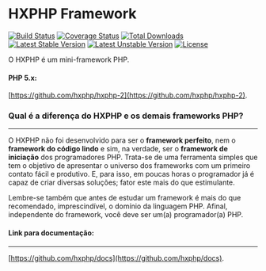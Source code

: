 # HXPHP Framework

[![Build Status](https://travis-ci.org/HXPHP/hxphp.svg?branch=master)](https://travis-ci.org/HXPHP/hxphp)
[![Coverage Status](https://coveralls.io/repos/github/hxphp/framework/badge.svg?branch=master)](https://coveralls.io/github/hxphp/framework?branch=master)
[![Total Downloads](https://poser.pugx.org/hxphp/framework/downloads)](https://packagist.org/packages/hxphp/framework)
[![Latest Stable Version](https://poser.pugx.org/hxphp/framework/v/stable)](https://packagist.org/packages/hxphp/framework)
[![Latest Unstable Version](https://poser.pugx.org/hxphp/framework/v/unstable)](https://packagist.org/packages/hxphp/framework)
[![License](https://poser.pugx.org/hxphp/framework/license)](https://packagist.org/packages/hxphp/framework)



O HXPHP é um mini-framework PHP.

#### PHP 5.x:
[https://github.com/hxphp/hxphp-2](https://github.com/hxphp/hxphp-2).


### Qual é a diferença do HXPHP e os demais frameworks PHP?
--------------------------------------------------------------------

O HXPHP não foi desenvolvido para ser o **framework perfeito**, nem o **framework do código lindo** e sim, na verdade, ser o **framework de iniciação** dos programadores PHP. Trata-se de uma ferramenta simples que tem o objetivo  de apresentar o universo dos frameworks com um primeiro contato fácil e produtivo. E, para isso, em poucas horas o programador já é capaz de criar diversas soluções; fator este mais do que estimulante.

Lembre-se também que antes de estudar um framework é mais do que recomendado, imprescindível, o domínio da linguagem PHP. Afinal, independente do framework, você deve ser um(a) programador(a) PHP.

#### Link para documentação:
---------------------------------------------------------------------
[https://github.com/hxphp/docs](https://github.com/hxphp/docs).
